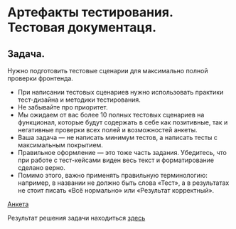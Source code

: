 # Артефакты тестирования. Тестовая документаця.
## Задача.
Нужно подготовить тестовые сценарии для максимально полной проверки фронтенда.

* При написании тестовых сценариев нужно использовать практики тест-дизайна и методики тестирования.
* Не забывайте про приоритет.
* Мы ожидаем от вас более 10 полных тестовых сценариев на функционал, которые будут содержать в себе как позитивные, так и негативные проверки всех полей и возможностей анкеты.
* Ваша задача — не написать минимум тестов, а написать тесты с максимальным покрытием.
* Правильное оформление — это тоже часть задания. Убедитесь, что при работе с тест-кейсами виден весь текст и форматирование сделано верно.
* Помимо этого, важно применять правильную терминологию: например, в названии не должно быть слова «Тест», а в результатах не стоит писать «Всё нормально» или «Результат корректный».

[Анкета](http://zayavka-na-kartu-1.sdew.ru/)

Результат решения задачи находиться [здесь](https://docs.google.com/spreadsheets/d/1ScPN1Wjrls4ewZyK9OkrkNJ7s0OOuVK5DPsF1s9EpcU/edit?usp=sharing)